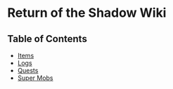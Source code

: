 # Return of the Shadow Wiki

## Table of Contents

* [Items](/items/README.md)
* [Logs](/logs/README.md)
* [Quests](/quests/README.md)
* [Super Mobs](/smobs/README.md)
